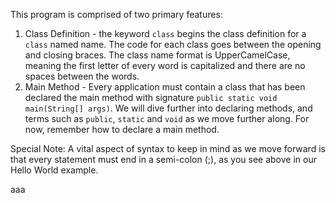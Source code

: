This program is comprised of two primary features:

1. Class Definition - the keyword `class` begins the class definition for a `class` named name. The code for each class goes between the opening and closing braces. The class name format is UpperCamelCase, meaning the first letter of every word is capitalized and there are no spaces between the words. 
2. Main Method - Every application must contain a class that has been declared the main method with signature `public static void main(String[] args)`. We will dive further into declaring methods, and terms such as `public`, `static` and `void` as we move further along. For now, remember how to declare a main method.

Special Note: A vital aspect of syntax to keep in mind as we move forward is that every statement must end in a semi-colon (;), as you see above in our Hello World example.

aaa
